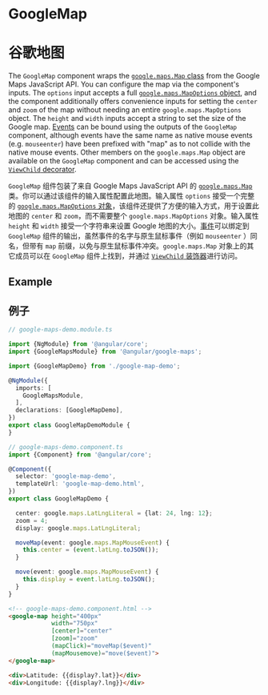 # GoogleMap

# 谷歌地图

The `GoogleMap` component wraps the [`google.maps.Map` class](https://developers.google.com/maps/documentation/javascript/reference/map) from the Google Maps JavaScript API. You can configure the map via the component's inputs. The `options` input accepts a full [`google.maps.MapOptions` object](https://developers.google.com/maps/documentation/javascript/reference/map#MapOptions), and the component additionally offers convenience inputs for setting the `center` and `zoom` of the map without needing an entire `google.maps.MapOptions` object. The `height` and `width` inputs accept a string to set the size of the Google map. [Events](https://developers.google.com/maps/documentation/javascript/reference/map#Map.bounds_changed) can be bound using the outputs of the `GoogleMap` component, although events have the same name as native mouse events (e.g. `mouseenter`) have been prefixed with "map" as to not collide with the native mouse events. Other members on the `google.maps.Map` object are available on the `GoogleMap` component and can be accessed using the [`ViewChild` decorator](https://angular.io/api/core/ViewChild).

`GoogleMap` 组件包装了来自 Google Maps JavaScript API 的 [`google.maps.Map`](https://developers.google.com/maps/documentation/javascript/reference/map) 类。你可以通过该组件的输入属性配置此地图。输入属性 `options` 接受一个完整的 [`google.maps.MapOptions` 对象](https://developers.google.com/maps/documentation/javascript/reference/map#MapOptions)，该组件还提供了方便的输入方式，用于设置此地图的 `center` 和 `zoom`，而不需要整个 `google.maps.MapOptions` 对象。输入属性 `height` 和 `width` 接受一个字符串来设置 Google 地图的大小。[事件](https://developers.google.com/maps/documentation/javascript/reference/map#Map.bounds_changed)可以绑定到 `GoogleMap` 组件的输出，虽然事件的名字与原生鼠标事件（例如 `mouseenter` ）同名，但带有 `map` 前缀，以免与原生鼠标事件冲突。`google.maps.Map` 对象上的其它成员可以在 `GoogleMap` 组件上找到，并通过 [`ViewChild` 装饰器](https://angular.cn/api/core/ViewChild)进行访问。

## Example

## 例子

```typescript
// google-maps-demo.module.ts

import {NgModule} from '@angular/core';
import {GoogleMapsModule} from '@angular/google-maps';

import {GoogleMapDemo} from './google-map-demo';

@NgModule({
  imports: [
    GoogleMapsModule,
  ],
  declarations: [GoogleMapDemo],
})
export class GoogleMapDemoModule {
}

// google-maps-demo.component.ts
import {Component} from '@angular/core';

@Component({
  selector: 'google-map-demo',
  templateUrl: 'google-map-demo.html',
})
export class GoogleMapDemo {

  center: google.maps.LatLngLiteral = {lat: 24, lng: 12};
  zoom = 4;
  display: google.maps.LatLngLiteral;

  moveMap(event: google.maps.MapMouseEvent) {
    this.center = (event.latLng.toJSON());
  }

  move(event: google.maps.MapMouseEvent) {
    this.display = event.latLng.toJSON();
  }
}
```

```html
<!-- google-maps-demo.component.html -->
<google-map height="400px"
            width="750px"
            [center]="center"
            [zoom]="zoom"
            (mapClick)="moveMap($event)"
            (mapMousemove)="move($event)">
</google-map>

<div>Latitude: {{display?.lat}}</div>
<div>Longitude: {{display?.lng}}</div>
```
